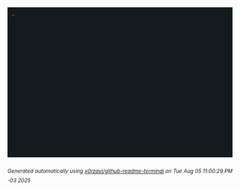 <div align="justify">
<picture>
    <source media="(prefers-color-scheme: dark)" srcset="./output.gif">
    <source media="(prefers-color-scheme: light)" srcset="./output.gif">
    <img alt="GIFOS" src="output.gif">
</picture>

<sub><i>Generated automatically using [x0rzavi/github-readme-terminal](https://github.com/x0rzavi/github-readme-terminal) on Tue Aug 05 11:00:29 PM -03 2025</i></sub>

<!-- <details>
<summary>More details</summary>

</details> -->
</div>

<!-- Image deletion URL: NONE -->